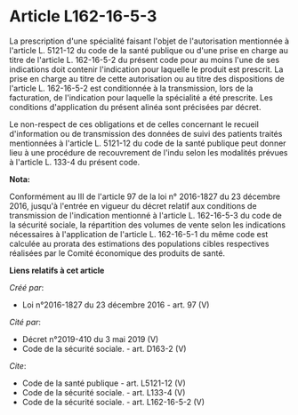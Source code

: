 # Article L162-16-5-3

La prescription d'une spécialité faisant l'objet de l'autorisation mentionnée à l'article L. 5121-12 du code de la santé
publique ou d'une prise en charge au titre de l'article L. 162-16-5-2 du présent code pour au moins l'une de ses indications
doit contenir l'indication pour laquelle le produit est prescrit. La prise en charge au titre de cette autorisation ou au
titre des dispositions de l'article L. 162-16-5-2 est conditionnée à la transmission, lors de la facturation, de l'indication
pour laquelle la spécialité a été prescrite. Les conditions d'application du présent alinéa sont précisées par décret. 

Le non-respect de ces obligations et de celles concernant le recueil d'information ou de transmission des données de suivi
des patients traités mentionnées à l'article L. 5121-12 du code de la santé publique peut donner lieu à une procédure de
recouvrement de l'indu selon les modalités prévues à l'article L. 133-4 du présent code.

**Nota:**

Conformément au III de l'article 97 de la loi n° 2016-1827 du 23 décembre 2016, jusqu'à l'entrée en vigueur du décret relatif
aux conditions de transmission de l'indication mentionné à l'article L. 162-16-5-3 du code de la sécurité sociale, la
répartition des volumes de vente selon les indications nécessaires à l'application de l'article L. 162-16-5-1 du même code
est calculée au prorata des estimations des populations cibles respectives réalisées par le Comité économique des produits de
santé.

**Liens relatifs à cet article**

_Créé par_:

  - Loi n°2016-1827 du 23 décembre 2016 - art. 97 (V)

_Cité par_:

  - Décret n°2019-410 du 3 mai 2019 (V)
  - Code de la sécurité sociale. - art. D163-2 (V)

_Cite_:

  - Code de la santé publique - art. L5121-12 (V)
  - Code de la sécurité sociale. - art. L133-4 (V)
  - Code de la sécurité sociale. - art. L162-16-5-2 (V)
